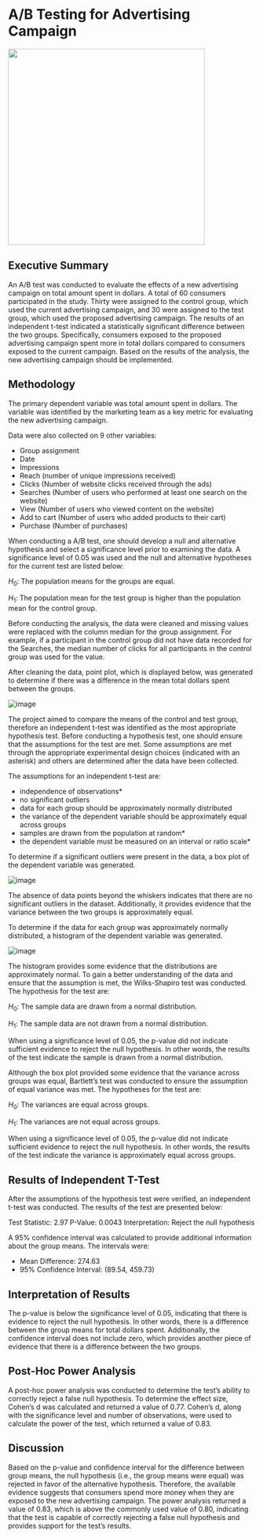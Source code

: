 # A/B Testing for Advertising Campaign

<img src='https://github.com/CJTAYL/ab_testing/assets/64110892/a3d93c1e-d3a4-45d5-b4cb-13bbcc7c5538' width='400' height='400' />


## Executive Summary 

An A/B test was conducted to evaluate the effects of a new advertising campaign on total amount spent in dollars. A total of 60 consumers participated in the study. Thirty were assigned to the control group, which used the current advertising campaign, and 30 were assigned to the test group, which used the proposed advertising campaign. The results of an independent t-test indicated a statistically significant difference between the two groups. Specifically, consumers exposed to the proposed advertising campaign spent more in total dollars compared to consumers exposed to the current campaign. Based on the results of the analysis, the new advertising campaign should be implemented. 

## Methodology

The primary dependent variable was total amount spent in dollars. The variable was identified by the marketing team as a key metric for evaluating the new advertising campaign. 

Data were also collected on 9 other variables:
- Group assignment
- Date
- Impressions
- Reach (number of unique impressions received)
- Clicks (Number of website clicks received through the ads)
- Searches (Number of users who performed at least one search on the website)
- View (Number of users who viewed content on the website)
- Add to cart (Number of users who added products to their cart)
- Purchase (Number of purchases)

When conducting a A/B test, one should develop a null and alternative hypothesis and select a significance level prior to examining the data. A significance level of 0.05 was used and the null and alternative hypotheses for the current test are listed below:

$H_0$: The population means for the groups are equal.

$H_1$: The population mean for the test group is higher than the population mean for the control group.

Before conducting the analysis, the data were cleaned and missing values were replaced with the column median for the group assignment. For example, if a participant in the control group did not have data recorded for the Searches, the median number of clicks for all participants in the control group was used for the value. 

After cleaning the data, point plot, which is displayed below, was generated to determine if there was a difference in the mean total dollars spent between the groups. 

![image](https://github.com/CJTAYL/ab_testing/assets/64110892/d67a887a-d38d-4d86-8b3a-535200b55651)

The project aimed to compare the means of the control and test group, therefore an independent t-test was identified as the most appropriate hypothesis test. Before conducting a hypothesis test, one should ensure that the  assumptions for the test are met. Some assumptions are met through the appropriate experimental design choices (indicated with an asterisk) and others are determined after the data have been collected. 

The assumptions for an independent t-test are:
- independence of observations*
- no significant outliers 
- data for each group should be approximately normally distributed 
- the variance of the dependent variable should be approximately equal across groups
- samples are drawn from the population at random*
- the dependent variable must be measured on an interval or ratio scale*

To determine if a significant outliers were present in the data, a box plot of the dependent variable was generated. 

![image](https://github.com/CJTAYL/ab_testing/assets/64110892/ab816b44-dac1-45f5-bc76-3603d2b8f961)


The absence of data points beyond the whiskers indicates that there are no significant outliers in the dataset. Additionally, it provides evidence that the variance between the two groups is approximately equal. 

To determine if the data for each group was approximately normally distributed, a histogram of the dependent variable was generated. 

![image](https://github.com/CJTAYL/ab_testing/assets/64110892/4b13aa60-e08f-41af-a6bd-b2cbfad69883)

The histogram provides some evidence that the distributions are approximately normal. To gain a better understanding of the data and ensure that the assumption is met, the Wilks-Shapiro test was conducted. The hypothesis for the test are: 

$H_0$: The sample data are drawn from a normal distribution.

$H_1$: The sample data are not drawn from a normal distribution. 

When using a significance level of 0.05, the p-value did not indicate sufficient evidence to reject the null hypothesis. In other words, the results of the test indicate the sample is drawn from a normal distribution. 

Although the box plot provided some evidence that the variance across groups was equal, Bartlett’s test was conducted to ensure the assumption of equal variance was met. The hypotheses for the test are:

$H_0$: The variances are equal across groups.

$H_1$: The variances are not equal across groups.

When using a significance level of 0.05, the p-value did not indicate sufficient evidence to reject the null hypothesis. In other words, the results of the test indicate the variance is approximately equal across groups.

## Results of Independent T-Test 

After the assumptions of the hypothesis test were verified, an independent t-test was conducted. The results of the test are presented below:

Test Statistic: 2.97
P-Value: 0.0043
Interpretation: Reject the null hypothesis

A 95% confidence interval was calculated to provide additional information about the group means. The intervals were:

- Mean Difference: 274.63
- 95% Confidence Interval: (89.54, 459.73)

## Interpretation of Results 

The p-value is below the significance level of 0.05, indicating that there is evidence to reject the null hypothesis. In other words, there is a difference between the group means for total dollars spent. Additionally, the confidence interval does not include zero, which provides another piece of evidence that there is a difference between the two groups.

## Post-Hoc Power Analysis 

A post-hoc power analysis was conducted to determine the test’s ability to correctly reject a false null hypothesis. To determine the effect size, Cohen’s d was calculated and returned a value of 0.77. Cohen’s d, along with the significance level and number of observations, were used to calculate the power of the test, which returned a value of 0.83.
 
## Discussion 

Based on the p-value and confidence interval for the difference between group means, the null hypothesis (i.e., the group means were equal) was rejected in favor of the alternative hypothesis. Therefore, the available evidence suggests that consumers spend more money when they are exposed to the new advertising campaign. The power analysis returned a value of 0.83, which is above the commonly used value of 0.80, indicating that the test is capable of correctly rejecting a false null hypothesis and provides support for the test’s results. 
